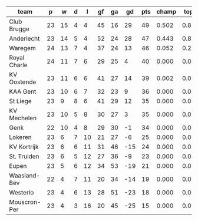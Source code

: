 |     team     | p  | w  | d | l  | gf | ga | gd  | pts | champ | top2  | top3  | top4  |  5-7  | bot4  | bot3  | bot2  |
|--------------|----|----|---|----|----|----|-----|-----|-------|-------|-------|-------|-------|-------|-------|-------|
| Club Brugge  | 23 | 15 | 4 |  4 | 45 | 16 |  29 |  49 | 0.502 | 0.892 | 0.984 | 0.997 | 0.003 | 0.000 | 0.000 | 0.000|
| Anderlecht   | 23 | 14 | 5 |  4 | 52 | 24 |  28 |  47 | 0.443 | 0.854 | 0.974 | 0.995 | 0.005 | 0.000 | 0.000 | 0.000|
| Waregem      | 24 | 13 | 7 |  4 | 37 | 24 |  13 |  46 | 0.052 | 0.221 | 0.755 | 0.919 | 0.080 | 0.000 | 0.000 | 0.000|
| Royal Charle | 24 | 11 | 7 |  6 | 29 | 25 |   4 |  40 | 0.000 | 0.006 | 0.056 | 0.251 | 0.622 | 0.000 | 0.000 | 0.000|
| KV Oostende  | 23 | 11 | 6 |  6 | 41 | 27 |  14 |  39 | 0.002 | 0.022 | 0.146 | 0.459 | 0.467 | 0.000 | 0.000 | 0.000|
| KAA Gent     | 23 | 10 | 6 |  7 | 32 | 23 |   9 |  36 | 0.000 | 0.003 | 0.049 | 0.170 | 0.605 | 0.000 | 0.000 | 0.000|
| St Liege     | 23 |  9 | 8 |  6 | 41 | 29 |  12 |  35 | 0.000 | 0.001 | 0.023 | 0.128 | 0.544 | 0.000 | 0.000 | 0.000|
| KV Mechelen  | 23 | 10 | 5 |  8 | 30 | 27 |   3 |  35 | 0.000 | 0.000 | 0.002 | 0.022 | 0.277 | 0.000 | 0.000 | 0.000|
| Genk         | 22 | 10 | 4 |  8 | 29 | 30 |  -1 |  34 | 0.000 | 0.001 | 0.010 | 0.060 | 0.397 | 0.000 | 0.000 | 0.000|
| Lokeren      | 23 |  6 | 7 | 10 | 21 | 27 |  -6 |  25 | 0.000 | 0.000 | 0.000 | 0.000 | 0.001 | 0.136 | 0.044 | 0.006|
| KV Kortrijk  | 23 |  6 | 6 | 11 | 31 | 46 | -15 |  24 | 0.000 | 0.000 | 0.000 | 0.000 | 0.000 | 0.218 | 0.087 | 0.020|
| St. Truiden  | 23 |  6 | 5 | 12 | 27 | 36 |  -9 |  23 | 0.000 | 0.000 | 0.000 | 0.000 | 0.000 | 0.356 | 0.163 | 0.047|
| Eupen        | 23 |  5 | 6 | 12 | 34 | 53 | -19 |  21 | 0.000 | 0.000 | 0.000 | 0.000 | 0.000 | 0.651 | 0.412 | 0.153|
| Waasland-Bev | 22 |  4 | 7 | 11 | 20 | 34 | -14 |  19 | 0.000 | 0.000 | 0.000 | 0.000 | 0.000 | 0.710 | 0.483 | 0.224|
| Westerlo     | 23 |  4 | 6 | 13 | 28 | 51 | -23 |  18 | 0.000 | 0.000 | 0.000 | 0.000 | 0.000 | 0.940 | 0.850 | 0.661|
| Mouscron-Per | 23 |  4 | 3 | 16 | 20 | 45 | -25 |  15 | 0.000 | 0.000 | 0.000 | 0.000 | 0.000 | 0.988 | 0.961 | 0.890|
